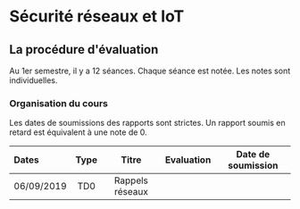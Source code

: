# Sécurité réseaux et IoT


## La procédure d'évaluation

Au 1er semestre, il y a 12 séances. Chaque séance est notée.
Les notes sont individuelles.

### Organisation du cours

Les dates de soumissions des rapports sont strictes. Un rapport soumis en retard est équivalent à une note de 0.

| Dates  | Type | Titre | Evaluation | Date de soumission
| :------------ |:---------------:|:---------------:| :---------------:|:---------------:|
| 06/09/2019    |       TD0      |Rappels réseaux  | |  
<!-- 
| 11/09/2018    |       TP1       |    Git          |x |  
| 17/09/2018    |       TD2       |    GNS3         |Rapport | 23/09 à 23h
| 18/09/2018    |       TP2       |     x           |Rapport | x
| 24/09/2018    |       TD3       |     x           |Rapport | x  
| 25/09/2018    |       TP3       |     DeAuth      |Rapport | 02/10 à 23h   
| 17/10/2018    |       TD4       |     Fake AP     |Rapport | 24/10 à 23h  
| 10/01/2019    |       TD5       | Android - Webview |Rapport | 13/01/2019 à 23h  
| ??/01/2019    |       TD6       | Android -     ??  |Rapport | x

| 24/10/2018    |       TD5       |     x           |Rapport | x
| 24/10/2018    |       TP4       |     x           |Rapport | x
| 07/11/2018    |       TD6       |     x           |Rapport | x   
| 12/11/2018    |       TD7       |     x           |Rapport | x  
| 13/11/2018    |       TD8       | Présentation    |Rapport | x -->
